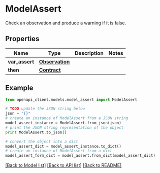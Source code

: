 # ModelAssert

Check an observation and produce a warning if it is false.

## Properties
Name | Type | Description | Notes
------------ | ------------- | ------------- | -------------
**var_assert** | [**Observation**](Observation.md) |  | 
**then** | [**Contract**](Contract.md) |  | 

## Example

```python
from openapi_client.models.model_assert import ModelAssert

# TODO update the JSON string below
json = "{}"
# create an instance of ModelAssert from a JSON string
model_assert_instance = ModelAssert.from_json(json)
# print the JSON string representation of the object
print ModelAssert.to_json()

# convert the object into a dict
model_assert_dict = model_assert_instance.to_dict()
# create an instance of ModelAssert from a dict
model_assert_form_dict = model_assert.from_dict(model_assert_dict)
```
[[Back to Model list]](../README.md#documentation-for-models) [[Back to API list]](../README.md#documentation-for-api-endpoints) [[Back to README]](../README.md)


